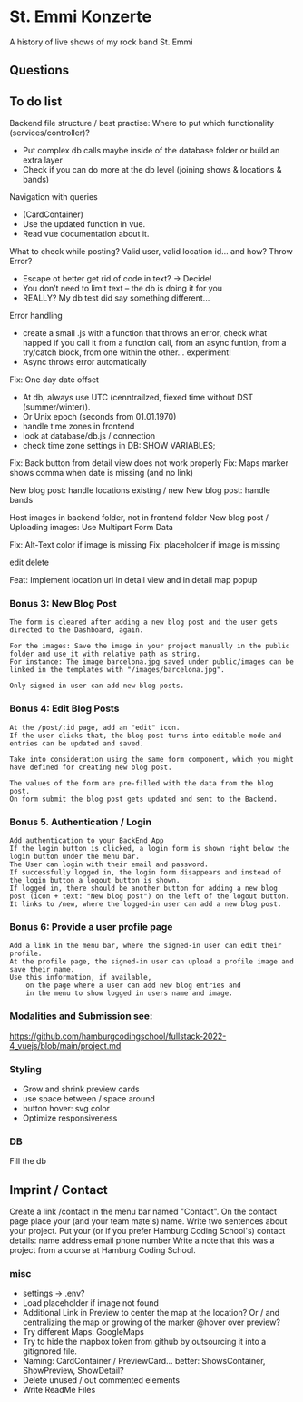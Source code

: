 # St. Emmi Konzerte
A history of live shows of my rock band St. Emmi

## Questions

## To do list
Backend file structure / best practise: Where to put which functionality (services/controller)?
- Put complex db calls maybe inside of the database folder or build an extra layer
- Check if you can do more at the db level (joining shows & locations & bands)

Navigation with queries
- (CardContainer)
- Use the updated function in vue.
- Read vue documentation about it.

What to check while posting? Valid user, valid location id... and how? Throw Error?
- Escape ot better get rid of code in text? → Decide!
- You don’t need to limit text – the db is doing it for you
- REALLY? My db test did say something different...

Error handling
- create a small .js with a function that throws an error, check what happed if you call it from a function call, from an async funtion, from a try/catch block, from one within the other… experiment!
- Async throws error automatically

Fix: One day date offset
- At db, always use UTC (cenntrailzed, fiexed time without DST (summer/winter)).
- Or Unix epoch (seconds from 01.01.1970)
- handle time zones in frontend
- look at database/db.js / connection
- check time zone settings in DB: SHOW VARIABLES;

Fix: Back button from detail view does not work properly
Fix: Maps marker shows comma when date is missing (and no link)

New blog post: handle locations existing / new
New blog post: handle bands

Host images in backend folder, not in frontend folder
New blog post / Uploading images: Use Multipart Form Data

Fix: Alt-Text color if image is missing
Fix: placeholder if image is missing

edit
delete

Feat: Implement location url in detail view and in detail map popup

### Bonus 3: New Blog Post
    The form is cleared after adding a new blog post and the user gets directed to the Dashboard, again.

    For the images: Save the image in your project manually in the public folder and use it with relative path as string.
    For instance: The image barcelona.jpg saved under public/images can be linked in the templates with "/images/barcelona.jpg".

    Only signed in user can add new blog posts.

### Bonus 4: Edit Blog Posts

    At the /post/:id page, add an "edit" icon.
    If the user clicks that, the blog post turns into editable mode and entries can be updated and saved.

    Take into consideration using the same form component, which you might have defined for creating new blog post.

    The values of the form are pre-filled with the data from the blog post.
    On form submit the blog post gets updated and sent to the Backend.

### Bonus 5. Authentication / Login

    Add authentication to your BackEnd App
    If the login button is clicked, a login form is shown right below the login button under the menu bar.
    The User can login with their email and password.
    If successfully logged in, the login form disappears and instead of the login button a logout button is shown.
    If logged in, there should be another button for adding a new blog post (icon + text: "New blog post") on the left of the logout button. It links to /new, where the logged-in user can add a new blog post.

### Bonus 6: Provide a user profile page

    Add a link in the menu bar, where the signed-in user can edit their profile.
    At the profile page, the signed-in user can upload a profile image and save their name.
    Use this information, if available,
        on the page where a user can add new blog entries and
        in the menu to show logged in users name and image.

### Modalities and Submission see:
https://github.com/hamburgcodingschool/fullstack-2022-4_vuejs/blob/main/project.md

### Styling
- Grow and shrink preview cards
- use space between / space around
- button hover: svg color
- Optimize responsiveness

### DB
Fill the db

## Imprint / Contact
Create a link /contact in the menu bar named "Contact".
On the contact page place your (and your team mate's) name.
Write two sentences about your project.
Put your (or if you prefer Hamburg Coding School's) contact details:
    name
    address
    email
    phone number
Write a note that this was a project from a course at Hamburg Coding School.

### misc
- settings -> .env?
- Load placeholder if image not found
- Additional Link in Preview to center the map at the location?
Or / and centralizing the map or growing of the marker @hover over preview?
- Try different Maps: GoogleMaps
- Try to hide the mapbox token from github by outsourcing it into a gitignored file.
- Naming: CardContainer / PreviewCard... better: ShowsContainer, ShowPreview, ShowDetail?
- Delete unused / out commented elements
- Write ReadMe Files